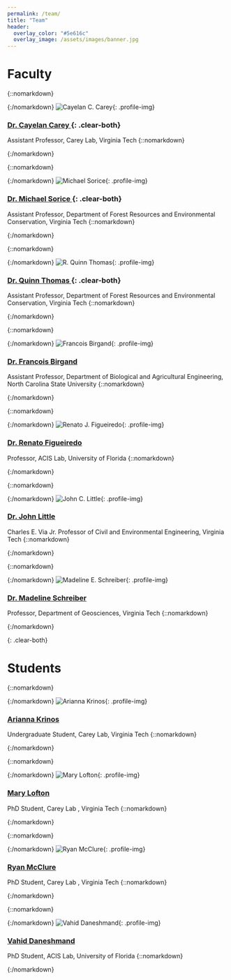 ```yaml
---
permalink: /team/
title: "Team"
header:
  overlay_color: "#5e616c"
  overlay_image: /assets/images/banner.jpg
---
```


# Faculty

{::nomarkdown}<div><div class="one-fourth">{:/nomarkdown}
![Cayelan C. Carey](../assets/images/cayelan.jpg){: .profile-img}
### [Dr. Cayelan Carey <i class="fa fa-link"></i>](http://www.carey.biol.vt.edu/){: .clear-both}


Assistant Professor, Carey Lab, Virginia Tech
{::nomarkdown}</div>{:/nomarkdown}


{::nomarkdown}<div class="one-fourth">{:/nomarkdown}
![Michael Sorice](../assets/images/mike.jpg){: .profile-img}
### [Dr. Michael Sorice <i class="fa fa-link"></i>](https://frec.vt.edu/People/Sorice.html){: .clear-both}


Assistant Professor, Department of Forest Resources and Environmental Conservation, Virginia Tech
{::nomarkdown}</div>{:/nomarkdown}


{::nomarkdown}<div class="one-fourth-last">{:/nomarkdown}
![R. Quinn Thomas](../assets/images/quinn.jpg){: .profile-img}
### [Dr. Quinn Thomas <i class="fa fa-link"></i>](http://www.globalchange.vt.edu/quinn-thomas/){: .clear-both}


Assistant Professor, Department of Forest Resources and Environmental Conservation, Virginia Tech
{::nomarkdown}</div></div>{:/nomarkdown}


{::nomarkdown}<div><div class="one-fourth clear-both">{:/nomarkdown}
![Francois Birgand](../assets/images/francois.jpg){: .profile-img}
### [Dr. Francois Birgand <i class="fa fa-link"></i>](https://www.bae.ncsu.edu/people/birgand/)

Assistant Professor, Department of Biological and Agricultural Engineering, North Carolina State University
{::nomarkdown}</div>{:/nomarkdown}


{::nomarkdown}<div class="one-fourth">{:/nomarkdown}
![Renato J. Figueiredo](../assets/images/renato.jpg){: .profile-img}
### [Dr. Renato Figueiredo <i class="fa fa-link"></i>](https://www.acis.ufl.edu/people/renatof)

Professor, ACIS Lab, University of Florida
{::nomarkdown}</div>{:/nomarkdown}


{::nomarkdown}<div class="one-fourth">{:/nomarkdown}
![John C. Little](../assets/images/john.jpg){: .profile-img}
### [Dr. John Little <i class="fa fa-link"></i>](http://www.globalchange.vt.edu/john-little/)

Charles E. Via Jr. Professor of Civil and Environmental Engineering, Virginia Tech
{::nomarkdown}</div>{:/nomarkdown}


{::nomarkdown}<div class="one-fourth-last">{:/nomarkdown}
![Madeline E. Schreiber](../assets/images/maddy.jpg){: .profile-img}
### [Dr. Madeline Schreiber <i class="fa fa-link"></i>](https://geos.vt.edu/people/faculty/Madeline-Schreiber.html)

Professor, Department of Geosciences, Virginia Tech
{::nomarkdown}</div></div>{:/nomarkdown}


{: .clear-both}

# Students

{::nomarkdown}<div><div class="one-fourth">{:/nomarkdown}
![Arianna Krinos](../assets/images/arianna.jpg){: .profile-img}
### [Arianna Krinos <i class="fa fa-link"></i>](hhttps://github.com/akrinos)

Undergraduate Student, Carey Lab, Virginia Tech
{::nomarkdown}</div>{:/nomarkdown}


{::nomarkdown}<div class="one-fourth">{:/nomarkdown}
![Mary Lofton](../assets/images/mary.jpg){: .profile-img}
### [Mary Lofton <i class="fa fa-link"></i>](http://www.globalchange.vt.edu/mary-lofton/)

PhD Student, Carey Lab , Virginia Tech
{::nomarkdown}</div>{:/nomarkdown}


{::nomarkdown}<div class="one-fourth">{:/nomarkdown}
![Ryan McClure](../assets/images/ryan.jpg){: .profile-img}
### [Ryan McClure <i class="fa fa-link"></i>](http://www.globalchange.vt.edu/ryan-mcclure/)

PhD Student, Carey Lab , Virginia Tech
{::nomarkdown}</div>{:/nomarkdown}


{::nomarkdown}<div class="one-fourth-last">{:/nomarkdown}
![Vahid Daneshmand](../assets/images/vahid.jpg){: .profile-img}
### [Vahid Daneshmand <i class="fa fa-link"></i>](https://www.acis.ufl.edu/people/vdaneshmand)

PhD Student, ACIS Lab, University of Florida
{::nomarkdown}</div></div>{:/nomarkdown}
